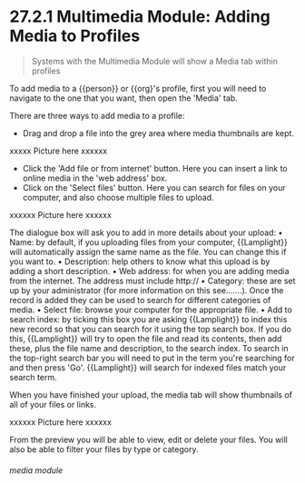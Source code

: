# 27.2.1 Multimedia Module: Adding Media to Profiles

> Systems with the Multimedia Module will show a Media tab within profiles

To add media to a {{person}} or {{org}'s profile, first you will need to navigate to the one that you want, then open the 'Media' tab.

There are three ways to add media to a profile:

- Drag and drop a file into the grey area where media thumbnails are kept.

xxxxx Picture here xxxxxx

- Click the 'Add file or from internet' button. Here you can insert a link to online media in the 'web address' box.
- Click on the 'Select files' button. Here you can search for files on your computer, and also choose multiple files to upload.

xxxxxx Picture here xxxxxx

The dialogue box will ask you to add in more details about your upload:
•	Name: by default, if you uploading files from your computer, {{Lamplight}} will automatically assign the same name as the file. You can change this if you want to.
•	Description: help others to know what this upload is by adding a short description.
•	Web address: for when you are adding media from the internet. The address must include http://
•	Category: these are set up by your administrator (for more information on this see.......). Once the record is added they can be used to search for different categories of media.
•	Select file: browse your computer for the appropriate file.
•	Add to search index: by ticking this box you are asking {{Lamplight}} to index this new record so that you can search for it using the top search box. If you do this, {{Lamplight}} will try to open the file and read its contents, then add these, plus the file name and description, to the search index. To search in the top-right search bar you will need to put in the term you're searching for and then press 'Go'. {{Lamplight}} will search for indexed files match your search term.
 
When you have finished your upload, the media tab will show thumbnails of all of your files or links.

xxxxxx Picture here xxxxxx
 
From the preview you will be able to view, edit or delete your files. You will also be able to filter your files by type or category.


###### media module
